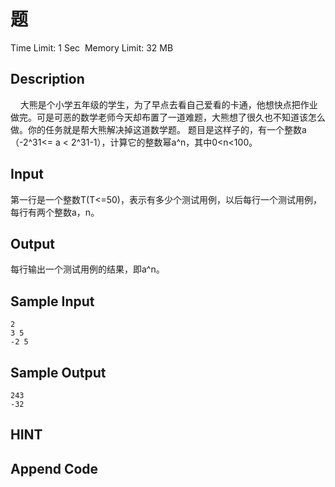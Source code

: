 # 题
Time Limit: 1 Sec  Memory Limit: 32 MB


## Description
    大熊是个小学五年级的学生，为了早点去看自己爱看的卡通，他想快点把作业做完。可是可恶的数学老师今天却布置了一道难题，大熊想了很久也不知道该怎么做。你的任务就是帮大熊解决掉这道数学题。
题目是这样子的，有一个整数a（-2^31<= a < 2^31-1），计算它的整数幂a^n，其中0<n<100。

## Input
第一行是一个整数T(T<=50)，表示有多少个测试用例，以后每行一个测试用例，每行有两个整数a，n。

## Output
每行输出一个测试用例的结果，即a^n。

## Sample Input
```
2
3 5
-2 5

```
## Sample Output
```
243
-32

```

## HINT


## Append Code
